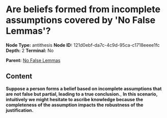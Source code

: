 # Are beliefs formed from incomplete assumptions covered by 'No False Lemmas'?

**Node Type:** antithesis
**Node ID:** 121d0ebf-da7c-4c9d-95ca-c1718eeee1fc
**Depth:** 2
**Terminal:** No

**Parent:** [No False Lemmas](no-false-lemmas.md)

## Content

**Suppose a person forms a belief based on incomplete assumptions that are not false but partial, leading to a true conclusion.**, **In this scenario, intuitively we might hesitate to ascribe knowledge because the completeness of the assumption impacts the robustness of the justification.**
